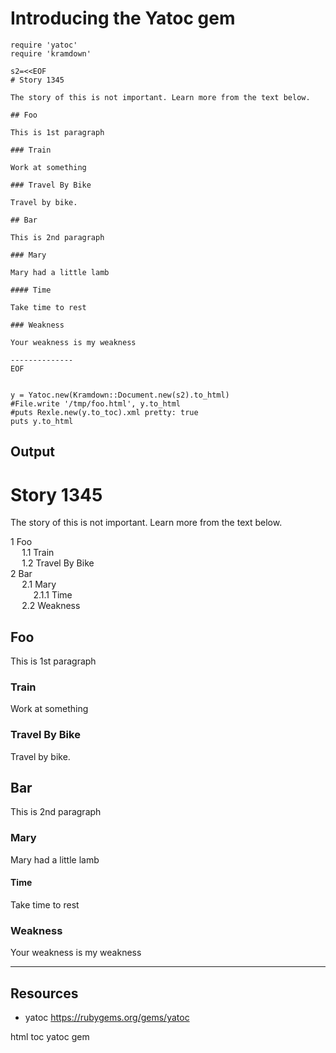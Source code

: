 # Introducing the Yatoc gem


    require 'yatoc'
    require 'kramdown'

    s2=<<EOF
    # Story 1345

    The story of this is not important. Learn more from the text below.

    ## Foo

    This is 1st paragraph

    ### Train

    Work at something

    ### Travel By Bike

    Travel by bike.

    ## Bar

    This is 2nd paragraph

    ### Mary

    Mary had a little lamb

    #### Time

    Take time to rest

    ### Weakness

    Your weakness is my weakness

    --------------
    EOF


    y = Yatoc.new(Kramdown::Document.new(s2).to_html)
    #File.write '/tmp/foo.html', y.to_html
    #puts Rexle.new(y.to_toc).xml pretty: true
    puts y.to_html

## Output

<h1 id="story-1345">Story 1345</h1>

<p>The story of this is not important. Learn more from the text below.</p>

<div id='toc' class='toc'>
<ul><li><a href='#foo'><span>1</span> Foo</a>
<ul>
  <li><a href='#train'><span>1.1</span> Train</a>
  <li><a href='#travel-by-bike'><span>1.2</span> Travel By Bike</a></li>
</ul></li>
<li><a href='#bar'><span>2</span> Bar</a>
<ul>
  <li><a href='#mary'><span>2.1</span> Mary</a>
<ul>
    <li><a href='#time'><span>2.1.1</span> Time</a></li>
</ul></li>
  <li><a href='#weakness'><span>2.2</span> Weakness</a></li>
</ul></li></ul>
</div>

<h2 id="foo">Foo</h2>

<p>This is 1st paragraph</p>

<h3 id="train">Train</h3>

<p>Work at something</p>

<h3 id="travel-by-bike">Travel By Bike</h3>

<p>Travel by bike.</p>

<h2 id="bar">Bar</h2>

<p>This is 2nd paragraph</p>

<h3 id="mary">Mary</h3>

<p>Mary had a little lamb</p>

<h4 id="time">Time</h4>

<p>Take time to rest</p>

<h3 id="weakness">Weakness</h3>

<p>Your weakness is my weakness</p>

<hr />


## Resources

* yatoc https://rubygems.org/gems/yatoc

html toc yatoc gem
